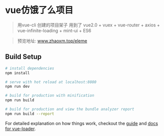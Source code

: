 # vue仿饿了么项目

> 用vue-cli 创建的项目架子
> 用到了 vue2.0 + vuex + vue-router + axios + vue-infinite-loading + mint-ui + ES6

> 预览地址: www.zhaoxm.top/eleme

## Build Setup

``` bash
# install dependencies
npm install

# serve with hot reload at localhost:8080
npm run dev

# build for production with minification
npm run build

# build for production and view the bundle analyzer report
npm run build --report
```

For detailed explanation on how things work, checkout the [guide](http://vuejs-templates.github.io/webpack/) and [docs for vue-loader](http://vuejs.github.io/vue-loader).
